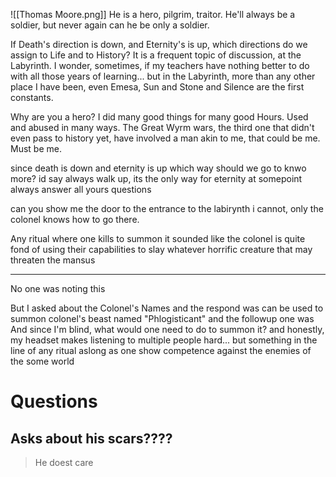 ![[Thomas Moore.png]]
He is a hero, pilgrim, traitor. He'll always be a soldier, but never again can he be only a soldier.

If Death's direction is down, and Eternity's is up, which directions do we assign to Life and to History? It is a frequent topic of discussion, at the Labyrinth. I wonder, sometimes, if my teachers have nothing better to do with all those years of learning... but in the Labyrinth, more than any other place I have been, even Emesa, Sun and Stone and Silence are the first constants.

Why are you a hero?
I did many good things for many good Hours. Used and abused in many ways. The Great Wyrm wars, the third one that didn't even pass to history yet, have involved a man akin to me, that could be me. Must be me.

since death is down and eternity is up which way should we go to knwo more?
id say always walk up, its the only way for eternity at somepoint always answer all yours questions

can you show me the door to the entrance to the labirynth
i cannot, only the colonel knows how to go there.

Any ritual where one kills to summon it sounded like
the colonel is quite fond of using their capabilities to slay whatever horrific creature that may threaten the mansus

______
No one was noting this

But I asked about the Colonel's Names and the respond was can be used to summon colonel's beast named "Phlogisticant" and the followup one was And since I'm blind, what would one need to do to summon it? and honestly, my headset makes listening to multiple people hard... but something in the line of any ritual aslong as one show competence against the enemies of the some world

# Questions

## Asks about his scars????
>He doest care
## 